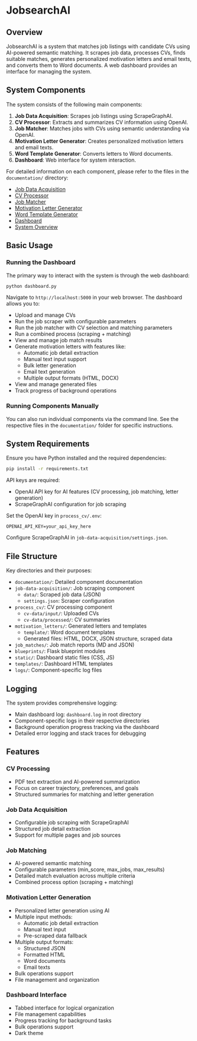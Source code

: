 # JobsearchAI

## Overview

JobsearchAI is a system that matches job listings with candidate CVs using AI-powered semantic matching. It scrapes job data, processes CVs, finds suitable matches, generates personalized motivation letters and email texts, and converts them to Word documents. A web dashboard provides an interface for managing the system.

## System Components

The system consists of the following main components:

1.  **Job Data Acquisition**: Scrapes job listings using ScrapeGraphAI.
2.  **CV Processor**: Extracts and summarizes CV information using OpenAI.
3.  **Job Matcher**: Matches jobs with CVs using semantic understanding via OpenAI.
4.  **Motivation Letter Generator**: Creates personalized motivation letters and email texts.
5.  **Word Template Generator**: Converts letters to Word documents.
6.  **Dashboard**: Web interface for system interaction.

For detailed information on each component, please refer to the files in the `documentation/` directory:

-   [Job Data Acquisition](./documentation/Job_Data_Acquisition.md)
-   [CV Processor](./documentation/CV_Processor.md)
-   [Job Matcher](./documentation/Job_Matcher.md)
-   [Motivation Letter Generator](./documentation/Motivation_Letter_Generator.md)
-   [Word Template Generator](./documentation/Word_Template_Generator.md)
-   [Dashboard](./documentation/Dashboard.md)
-   [System Overview](./documentation/System.md)

## Basic Usage

### Running the Dashboard

The primary way to interact with the system is through the web dashboard:

```bash
python dashboard.py
```

Navigate to `http://localhost:5000` in your web browser. The dashboard allows you to:

-   Upload and manage CVs
-   Run the job scraper with configurable parameters
-   Run the job matcher with CV selection and matching parameters
-   Run a combined process (scraping + matching)
-   View and manage job match results
-   Generate motivation letters with features like:
    - Automatic job detail extraction
    - Manual text input support
    - Bulk letter generation
    - Email text generation
    - Multiple output formats (HTML, DOCX)
-   View and manage generated files
-   Track progress of background operations

### Running Components Manually

You can also run individual components via the command line. See the respective files in the `documentation/` folder for specific instructions.

## System Requirements

Ensure you have Python installed and the required dependencies:

```bash
pip install -r requirements.txt
```

API keys are required:
- OpenAI API key for AI features (CV processing, job matching, letter generation)
- ScrapeGraphAI configuration for job scraping

Set the OpenAI key in `process_cv/.env`:
```
OPENAI_API_KEY=your_api_key_here
```

Configure ScrapeGraphAI in `job-data-acquisition/settings.json`.

## File Structure

Key directories and their purposes:

-   `documentation/`: Detailed component documentation
-   `job-data-acquisition/`: Job scraping component
    - `data/`: Scraped job data (JSON)
    - `settings.json`: Scraper configuration
-   `process_cv/`: CV processing component
    - `cv-data/input/`: Uploaded CVs
    - `cv-data/processed/`: CV summaries
-   `motivation_letters/`: Generated letters and templates
    - `template/`: Word document templates
    - Generated files: HTML, DOCX, JSON structure, scraped data
-   `job_matches/`: Job match reports (MD and JSON)
-   `blueprints/`: Flask blueprint modules
-   `static/`: Dashboard static files (CSS, JS)
-   `templates/`: Dashboard HTML templates
-   `logs/`: Component-specific log files

## Logging

The system provides comprehensive logging:
- Main dashboard log: `dashboard.log` in root directory
- Component-specific logs in their respective directories
- Background operation progress tracking via the dashboard
- Detailed error logging and stack traces for debugging

## Features

### CV Processing
- PDF text extraction and AI-powered summarization
- Focus on career trajectory, preferences, and goals
- Structured summaries for matching and letter generation

### Job Data Acquisition
- Configurable job scraping with ScrapeGraphAI
- Structured job detail extraction
- Support for multiple pages and job sources

### Job Matching
- AI-powered semantic matching
- Configurable parameters (min_score, max_jobs, max_results)
- Detailed match evaluation across multiple criteria
- Combined process option (scraping + matching)

### Motivation Letter Generation
- Personalized letter generation using AI
- Multiple input methods:
  - Automatic job detail extraction
  - Manual text input
  - Pre-scraped data fallback
- Multiple output formats:
  - Structured JSON
  - Formatted HTML
  - Word documents
  - Email texts
- Bulk operations support
- File management and organization

### Dashboard Interface
- Tabbed interface for logical organization
- File management capabilities
- Progress tracking for background tasks
- Bulk operations support
- Dark theme
